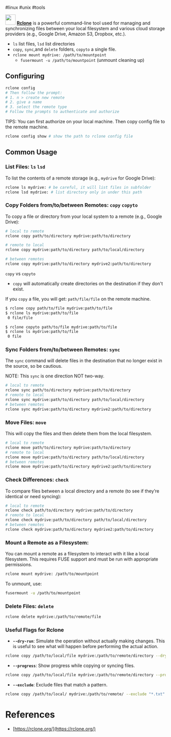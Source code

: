 #linux #unix #tools 

<img height=32 src="https://rclone.org/img/logo_on_light__horizontal_color.svg" /> [**Rclone**](https://rclone.org/) is a powerful command-line tool used for managing and synchronizing files between your local filesystem and various cloud storage providers (e.g., Google Drive, Amazon S3, Dropbox, etc.).

- `ls` list files, `lsd` list directories
- `copy`, `sync`,and `delete` folders, `copyto` a single file.
- `rclone mount mydrive: /path/to/mountpoint`
    - `fusermount -u /path/to/mountpoint` (unmount cleaning up)

## Configuring

```bash
rclone config
# Then follow the prompt:
# 1. n > create new remote
# 2. give a name
# 3. select the remote type
# Follow the prompts to authenticate and authorize
```

TIPS: You can first authorize on your local machine. Then copy config file to the remote machine.

```bash
rclone config show # show the path to rclone config file
```

## Common Usage

### List Files: `ls` `lsd`

To list the contents of a remote storage (e.g., `mydrive` for Google Drive):

```bash
rclone ls mydrive: # be careful, it will list files in subfolder
rclone lsd mydrive: # list directory only in under this path
```

### Copy Folders from/to/between Remotes: `copy` `copyto`

To copy a file or directory from your local system to a remote (e.g., Google Drive):

```bash
# local to remote
rclone copy path/to/directory mydrive:path/to/directory

# remote to local
rclone copy mydrive:path/to/directory path/to/local/directory

# between remotes
rclone copy mydrive:path/to/directory mydrive2:path/to/directory
```

`copy` vs `copyto`

- `copy` will automatically create directories on the destination if they don't exist.

If you `copy` a file, you will get: `path/file/file` on the remote machine.

```bash
$ rclone copy path/to/file mydrive:path/to/file
$ rclone ls mydrive:path/to/file
 0 file/file

$ rclone copyto path/to/file mydrive:path/to/file
$ rclone ls mydrive:path/to/file
 0 file
```

### Sync Folders from/to/between Remotes: `sync`

The `sync` command will delete files in the destination that no longer exist in the source, so be cautious.

NOTE: This `sync` is one direction NOT two-way.

```bash
# local to remote
rclone sync path/to/directory mydrive:path/to/directory
# remote to local
rclone sync mydrive:path/to/directory path/to/local/directory
# between remotes
rclone sync mydrive:path/to/directory mydrive2:path/to/directory
```

### Move Files: `move`

This will copy the files and then delete them from the local filesystem.

```bash
# local to remote
rclone move path/to/directory mydrive:path/to/directory
# remote to local
rclone move mydrive:path/to/directory path/to/local/directory
# between remotes
rclone move mydrive:path/to/directory mydrive2:path/to/directory
```

### Check Differences: `check`

To compare files between a local directory and a remote (to see if they’re identical or need syncing):

```bash
# local to remote
rclone check path/to/directory mydrive:path/to/directory
# remote to local
rclone check mydrive:path/to/directory path/to/local/directory
# between remotes
rclone check mydrive:path/to/directory mydrive2:path/to/directory
```

### Mount a Remote as a Filesystem:

You can mount a remote as a filesystem to interact with it like a local filesystem. This requires FUSE support and must be run with appropriate permissions.

```bash
rclone mount mydrive: /path/to/mountpoint
```

To unmount, use:

```bash
fusermount -u /path/to/mountpoint
```

### Delete Files: `delete`

```bash
rclone delete mydrive:/path/to/remote/file
```

### Useful Flags for Rclone

- **`--dry-run`**: Simulate the operation without actually making changes. This is useful to see what will happen before performing the actual action.
```bash
rclone copy /path/to/local/file mydrive:/path/to/remote/directory --dry-run
```

- **`--progress`**: Show progress while copying or syncing files.
```bash
rclone copy /path/to/local/file mydrive:/path/to/remote/directory --progress
```

- **`--exclude`**: Exclude files that match a pattern.
```bash
rclone copy /path/to/local/ mydrive:/path/to/remote/ --exclude "*.txt"
```

# References

- [https://rclone.org/](https://rclone.org/)